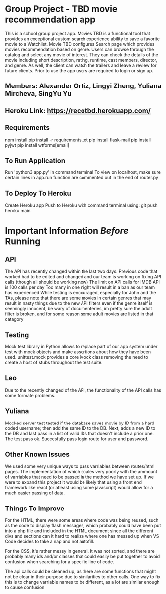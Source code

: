 # Group Project - TBD movie recommendation app

This is a school group project app. Movies TBD is a functional tool that provides an exceptional custom search experience ability to save a favorite movie to a Watchlist. Movie TBD configures Search page which provides movies recommendation based on genre. Users can browse through the catalog and select any movie of interest. They can check the details of the movie including short description, rating, runtime, cast members, director, and genre. As well, the client can watch the trailers and leave a review for future clients. Prior to use the app users are required to login or sign up.

## Members: Alexander Ortiz, Lingyi Zheng, Yuliana Mircheva, SingYu Yu

## Heroku Link: https://recotbd.herokuapp.com/

## Requirements

npm install
pip install -r requirements.txt
pip install flask-mail
pip install pyjwt
pip install wtforms[email]

## To Run Application

Run 'python3 app.py' in command terminal
To view on localhost, make sure certain lines in app.run function are commented out in the end of router.py

## To Deploy To Heroku

Create Heroku app
Push to Heroku with command terminal using: git push heroku main

# Important Information _Before_ Running

## API

The API has recently changed within the last two days.
Previous code that worked had to be edited and changed and our team is working on fixing API calls (though all should be working now)
The limit on API calls for IMDB API is 100 calls per day
Too many in one night will result in a ban as our team has experienced
While testing is encouraged, especially for John and the TAs, please note that there are some movies in certain genres that may result in nasty things due to the new API filters even if the genre itself is seemingly innocent, be wary of documenteries, im pretty sure the adult filter is broken, and for some reason some adult movies are listed in that catagory

## Testing

Mock test library in Python allows to replace part of our app system under test with mock objects and make assertions about how they have been used. unittest.mock provides a core Mock class removing the need to create a host of stubs throughout the test suite.

## Leo

Due to the recently changed of the API, the functionality of the API calls has some formate problems.

## Yuliana

Mocked server test tested if the database saves movie by ID from a hard coded username; then add the same ID to the DB. Next, adds a new ID to the DB and last pass in a list of valid IDs that doesn't include a prior one. The test pass ok.
Succesfully pass login route for user and password.

## Other Known Issues

We used some very unique ways to pass varriables between routes/html pages. The implementation of which scales very poorly with the ammount of varriables that need to be passed in the method we have set up. If we were to expand this project it would be likely that using a front end framework like react (or atleast using some javascript) would allow for a much easier passing of data.

## Things To Improve

For the HTML, there were some areas where code was being reused, such as the code to display flash messages, which probably could have been put into a php file and included in the HTML document since all the different divs and sections can it hard to realize where one has messed up when VS Code decides to take a nap and not autofill.

For the CSS, it's rather messy in general. It was not sorted, and there are probably many ids and/or classes that could easily be put together to avoid confusion when searching for a specific line of code.

The api calls could be cleaned up, as there are some functions that might not be clear in their purpose due to similarities to other calls. One way to fix this is to change varriable names to be different, as a lot are similar enough to cause confusion
